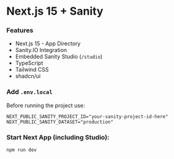# Next.js 15 + Sanity

### Features
- Next.js 15 - App Directory
- Sanity.IO Integration
- Embedded Sanity Studio (`/studio`)
- TypeScript
- Tailwind CSS
- shadcn/ui

### Add `.env.local`
Before running the project use:
```
NEXT_PUBLIC_SANITY_PROJECT_ID="your-sanity-project-id-here"
NEXT_PUBLIC_SANITY_DATASET="production"
```

### Start Next App (including Studio):
```
npm run dev
```
